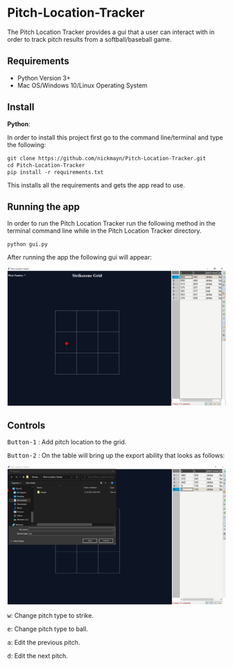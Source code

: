 # Pitch-Location-Tracker
The Pitch Location Tracker provides a gui that a user can interact with in order to track pitch results from a softball/baseball game.

## Requirements

- Python Version 3+
- Mac OS/Windows 10/Linux Operating System


## Install 

**Python**:

In order to install this project first go to the command line/terminal and type the following:

```console
git clone https://github.com/nickmayn/Pitch-Location-Tracker.git
cd Pitch-Location-Tracker
pip install -r requirements.txt
```
This installs all the requirements and gets the app read to use.

## Running the app

In order to run the Pitch Location Tracker run the following method in the terminal command line while in the Pitch Location Tracker directory.

```console
python gui.py
```

After running the app the following gui will appear:

![](images/Summary_Look.png?raw=true)


## Controls
<kbd>Button-1</kbd> : Add pitch location to the grid.

<kbd>Button-2</kbd> : On the table will bring up the export ability that looks as follows:

![](images/save_file.png?raw=true)

<kbd>w</kbd>: Change pitch type to strike.

<kbd>e</kbd>: Change pitch type to ball.

<kbd>a</kbd>: Edit the previous pitch.

<kbd>d</kbd>: Edit the next pitch.
